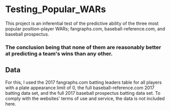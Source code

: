 # Testing_Popular_WARs
This project is an inferential test of the predictive ability of the three most popular position-player WARs; fangraphs.com, baseball-reference.com, and baseball prospectus. 
### The conclusion being that none of them are reasonably better at predicting a team's wins than any other.

## Data
For this, I used the 2017 fangraphs.com batting leaders table for all players with a plate appearance limit of 0, the full baseball-reference.com 2017 batting data set, and the full 2017 baseball prospectus batting data set. To comply with the websites' terms of use and service, the data is not included here.
